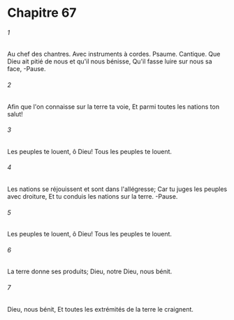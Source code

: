 # Chapitre 67

###### 1
Au chef des chantres. Avec instruments à cordes. Psaume. Cantique. Que Dieu ait pitié de nous et qu'il nous bénisse, Qu'il fasse luire sur nous sa face, -Pause.
###### 2
Afin que l'on connaisse sur la terre ta voie, Et parmi toutes les nations ton salut!
###### 3
Les peuples te louent, ô Dieu! Tous les peuples te louent.
###### 4
Les nations se réjouissent et sont dans l'allégresse; Car tu juges les peuples avec droiture, Et tu conduis les nations sur la terre. -Pause.
###### 5
Les peuples te louent, ô Dieu! Tous les peuples te louent.
###### 6
La terre donne ses produits; Dieu, notre Dieu, nous bénit.
###### 7
Dieu, nous bénit, Et toutes les extrémités de la terre le craignent.
